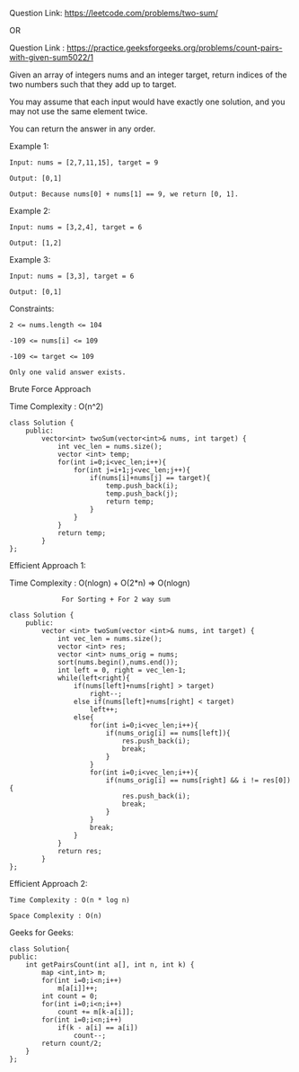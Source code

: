 Question Link: https://leetcode.com/problems/two-sum/

OR

Question Link : https://practice.geeksforgeeks.org/problems/count-pairs-with-given-sum5022/1

Given an array of integers nums and an integer target, return indices of the two numbers such that they add up to target.

You may assume that each input would have exactly one solution, and you may not use the same element twice.

You can return the answer in any order.

Example 1:

    Input: nums = [2,7,11,15], target = 9

    Output: [0,1]

    Output: Because nums[0] + nums[1] == 9, we return [0, 1].

Example 2:

    Input: nums = [3,2,4], target = 6

    Output: [1,2]

Example 3:

    Input: nums = [3,3], target = 6

    Output: [0,1]

Constraints:

    2 <= nums.length <= 104

    -109 <= nums[i] <= 109

    -109 <= target <= 109

    Only one valid answer exists.


Brute Force Approach 

Time Complexity : O(n^2)

    class Solution {
        public:
            vector<int> twoSum(vector<int>& nums, int target) {
                int vec_len = nums.size();
                vector <int> temp;
                for(int i=0;i<vec_len;i++){
                    for(int j=i+1;j<vec_len;j++){
                        if(nums[i]+nums[j] == target){
                            temp.push_back(i);
                            temp.push_back(j);
                            return temp;
                        }
                    }
                }
                return temp;
            }
    };


Efficient Approach 1:

Time Complexity : O(nlogn) + O(2*n)  => O(nlogn)

                 For Sorting + For 2 way sum
                 
    class Solution {
        public:
            vector <int> twoSum(vector <int>& nums, int target) {
                int vec_len = nums.size();
                vector <int> res;
                vector <int> nums_orig = nums;
                sort(nums.begin(),nums.end());
                int left = 0, right = vec_len-1;
                while(left<right){
                    if(nums[left]+nums[right] > target)
                        right--;
                    else if(nums[left]+nums[right] < target)
                        left++;
                    else{
                        for(int i=0;i<vec_len;i++){
                            if(nums_orig[i] == nums[left]){
                                res.push_back(i);
                                break;
                            }
                        }
                        for(int i=0;i<vec_len;i++){
                            if(nums_orig[i] == nums[right] && i != res[0]){
                                res.push_back(i);
                                break;
                            }
                        }
                        break;
                    }
                }
                return res;
            }
    };

Efficient Approach 2:

    Time Complexity : O(n * log n)

    Space Complexity : O(n)

Geeks for Geeks:

    class Solution{   
    public:
        int getPairsCount(int a[], int n, int k) {
            map <int,int> m;
            for(int i=0;i<n;i++)
                m[a[i]]++;
            int count = 0;
            for(int i=0;i<n;i++)
                count += m[k-a[i]];
            for(int i=0;i<n;i++)
                if(k - a[i] == a[i])
                    count--;
            return count/2;
        }
    };